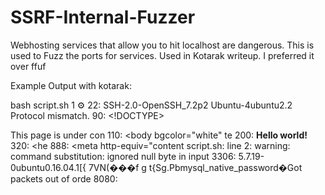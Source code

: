 # SSRF-Internal-Fuzzer
Webhosting services that allow you to hit localhost are dangerous. This is used to Fuzz the ports for services. Used in Kotarak writeup. I preferred it over ffuf

Example Output with kotarak:

bash script.sh                                                                                                                              1 ⚙
22: SSH-2.0-OpenSSH_7.2p2 Ubuntu-4ubuntu2.2 Protocol mismatch.
90: <!DOCTYPE> <html> <head> <title>Under Construction</title> </head> <bodyd> <p>This page is under con
110: <html> <head> <title> favorites / bookmark title goes here </title> </head> <body bgcolor="white" te
200: <b>Hello world!</b>
320: <!DOCTYPE HTML PUBLIC "-//W3C//DTD HTML 4.01//EN" "http://www.w3.org/TR/html4/strict.dtd"><html> <he
888: <html xmlns="http://www.w3.org/1999/xhtml" xml:lang="en" lang="en"> <head> <meta http-equiv="content
script.sh: line 2: warning: command substitution: ignored null byte in input
3306: 5.7.19-0ubuntu0.16.04.1[{
                               7VN(���f g t{Sg.Pbmysql_native_password�Got packets out of orde
8080: <!DOCTYPE html><html><head><title>Apache Tomcat/8.5.5 - Error report</title><style type="text/css">H

